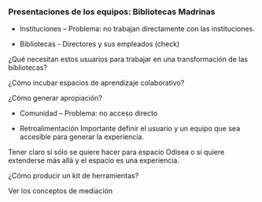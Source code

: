 ### Presentaciones de los equipos: Bibliotecas Madrinas

* Instituciones – Problema: no trabajan directamente con las instituciones.

* Bibliotecas - Directores y sus empleados (check)

¿Qué necesitan estos usuarios para trabajar en una transformación de las bibliotecas?

¿Cómo incubar espacios de aprendizaje colaborativo?

¿Cómo generar apropiación?

* Comunidad – Problema: no acceso directo

* Retroalimentación
Importante definir el usuario y un equipo que sea accesible para generar la experiencia.

Tener claro si sólo se quiere hacer para espacio Odisea o si quiere extenderse más allá y el espacio es una experiencia.

¿Cómo producir un kit de herramientas?

Ver los conceptos de mediación
